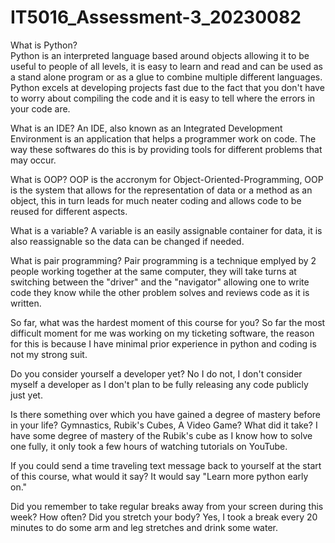 # IT5016_Assessment-3_20230082

 What is Python?   
    Python is an interpreted language based around objects allowing it to be useful to people of all levels, it is easy to learn and read and can be used as a stand alone program or as a glue to combine multiple different languages. Python excels at developing projects fast due to the fact that you don't have to worry about compiling the code and it is easy to tell where the errors in your code are.

What is an IDE?
    An IDE, also known as an Integrated Development Environment is an application that helps a programmer work on code. The way these softwares do this is by providing tools for different problems that may occur.

What is OOP?
    OOP is the accronym for Object-Oriented-Programming, OOP is the system that allows for the representation of data or a method as an object, this in turn leads for much neater coding and allows code to be reused for different aspects.

What is a variable?
    A variable is an easily assignable container for data, it is also reassignable so the data can be changed if needed.

What is pair programming?
    Pair programming is a technique emplyed by 2 people working together at the same computer, they will take turns at switching between the "driver" and the "navigator" allowing one to write code they know while the other problem solves and reviews code as it is written.

So far, what was the hardest moment of this course for you?
    So far the most difficult moment for me was working on my ticketing software, the reason for this is because I have minimal prior experience in python and coding is not my strong suit.

Do you consider yourself a developer yet?
    No I do not, I don't consider myself a developer as I don't plan to be fully releasing any code publicly just yet.

Is there something over which you have gained a degree of mastery before 
in your life? Gymnastics, Rubik's Cubes, A Video Game? What did it take?
    I have some degree of mastery of the Rubik's cube as I know how to solve one fully, it only took a few hours of watching tutorials on YouTube.

 If you could send a time traveling text message back to yourself at the start of this course, what would it say?
    It would say "Learn more python early on."

Did you remember to take regular breaks away from your screen during this week? How often? Did you stretch your body?
    Yes, I took a break every 20 minutes to do some arm and leg stretches and drink some water.